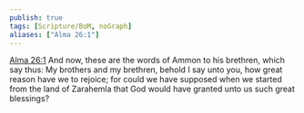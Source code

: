 ```yaml
---
publish: true
tags: [Scripture/BoM, noGraph]
aliases: ["Alma 26:1"]
---
```

[Alma 26:1](https://churchofjesuschrist.org/study/scriptures/bofm/alma/26?lang=eng&id=p1#p1) And now, these are the words of Ammon to his brethren, which say thus: My brothers and my brethren, behold I say unto you, how great reason have we to rejoice; for could we have supposed when we started from the land of Zarahemla that God would have granted unto us such great blessings?
